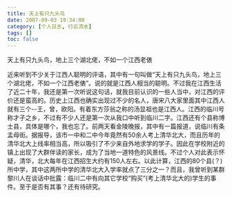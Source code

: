 ```yaml
---
title: 天上有只九头鸟
date: 2007-09-03 19:34:00
category: [个人日志, 行云流水]
tags: []
toc: false
---
```

天上有只九头鸟，地上三个湖北佬，不如一个江西老俵
<!-- more -->
近来听到不少关于江西人聪明的评语，其中有一句叫做“天上有只九头鸟，地上三个湖北佬，不如一个江西老俵”。说的就是江西人相当的聪明。不过我在江西生活了近二十年，我还是第一次听说这句话，就我目前认识的一些人当中，对江西的评价还是蛮高的。历史上江西也确实出现过不少的名人，唐宋八大家里面其中江西人就有三个--王，曾，欧阳。有着东方莎翁之称的汤显祖也是江西人。江西的临川号称才子之乡，不过有不少人还是第一次从我口中听到临川二字。江西还有个县称博士县，具体是哪个，我也忘了。前两天看金陵晚报，其中有一篇报道，说临川有条孟母街。据报导，该市一中和二中今年竟然有50余人考上清华北大，而且历年的清华北大上线率相当高，所以吸引了不少来自外地求学的学子。因此在学校附近的镇上出现了大群伴读的家长，成为了当地一道特色的风景线。不过个人对此表示怀疑，清华，北大每年在江西招生大约有150人左右。以此计算，江西的80个县(？)所中学，其中这两所中学的清华北大入学率就点了三分之一？而且，我曾听到某群黎川人在谈话中批露：临川二中有向其它学校“购买”(考上清华北大的)学生的事件。至于是否有其事？还有待研究。